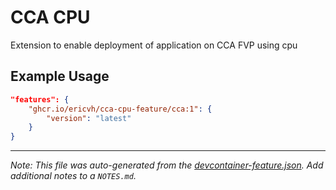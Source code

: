 
# CCA CPU

Extension to enable deployment of application on CCA FVP using cpu

## Example Usage

```json
"features": {
    "ghcr.io/ericvh/cca-cpu-feature/cca:1": {
        "version": "latest"
    }
}
```



---

_Note: This file was auto-generated from the [devcontainer-feature.json](https://github.com/devcontainers/feature-starter/blob/main/src/hello/devcontainer-feature.json).  Add additional notes to a `NOTES.md`._
